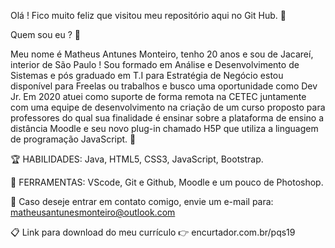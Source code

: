 Olá ! Fico muito feliz que visitou meu repositório aqui no Git Hub. 🧙

Quem sou eu ? 🤔

Meu nome é Matheus Antunes Monteiro, tenho 20 anos e sou de Jacareí, interior de São Paulo !
Sou formado em Análise e Desenvolvimento de Sistemas e pós graduado em T.I para Estratégia de Negócio estou disponível para Freelas ou trabalhos e busco uma oportunidade como Dev Jr.
Em 2020 atuei como suporte de forma remota na CETEC juntamente com uma equipe de desenvolvimento na criação de um curso proposto para professores do qual sua finalidade é ensinar sobre a plataforma de ensino a distância Moodle e seu novo plug-in chamado H5P que utiliza a linguagem de programação JavaScript. 🤖


🏆 HABILIDADES: Java, HTML5, CSS3, JavaScript, Bootstrap.

💼 FERRAMENTAS: VScode, Git e Github, Moodle e um pouco de Photoshop.

📧 Caso deseje entrar em contato comigo, envie um e-mail para: matheusantunesmonteiro@outlook.com

📋 Link para download do meu currículo 👉 encurtador.com.br/pqs19


